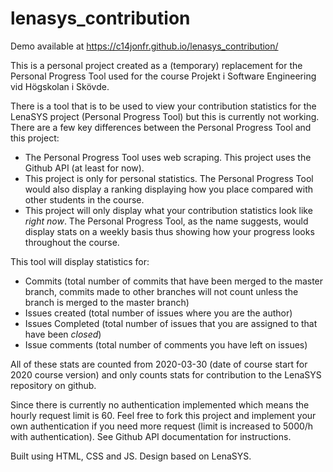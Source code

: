 # lenasys_contribution

Demo available at https://c14jonfr.github.io/lenasys_contribution/

This is a personal project created as a (temporary) replacement for the Personal Progress Tool used for the course Projekt i Software Engineering vid Högskolan i Skövde.

There is a tool that is to be used to view your contribution statistics for the LenaSYS project (Personal Progress Tool) but this is currently not working. There are a few key differences between the Personal Progress Tool and this project:
- The Personal Progress Tool uses web scraping. This project uses the Github API (at least for now).
- This project is only for personal statistics. The Personal Progress Tool would also display a ranking displaying how you place compared with other students in the course.
- This project will only display what your contribution statistics look like *right now*. The Personal Progress Tool, as the name suggests, would display stats on a weekly basis thus showing how your progress looks throughout the course.

This tool will display statistics for:
- Commits (total number of commits that have been merged to the master branch, commits made to other branches will not count unless the branch is merged to the master branch)
- Issues created (total number of issues where you are the author)
- Issues Completed (total number of issues that you are assigned to that have been *closed*)
- Issue comments (total number of comments you have left on issues)

All of these stats are counted from 2020-03-30 (date of course start for 2020 course version) and only counts stats for contribution to the LenaSYS repository on github.

Since there is currently no authentication implemented which means the hourly request limit is 60. Feel free to fork this project and implement your own authentication if you need more request (limit is increased to 5000/h with authentication). See Github API documentation for instructions.

Built using HTML, CSS and JS. Design based on LenaSYS.
